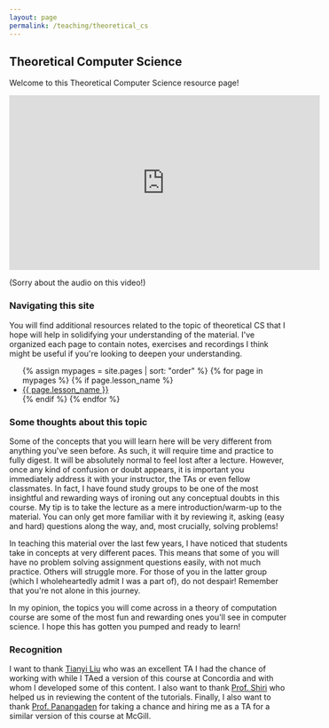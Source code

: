 ```yaml
---
layout: page
permalink: /teaching/theoretical_cs
---
```


<h2>Theoretical Computer Science</h2>

Welcome to this Theoretical Computer Science resource page!

<iframe width="560" height="315" src="https://www.youtube.com/embed/OMkP9E62774" title="YouTube video player" frameborder="0" allow="accelerometer; autoplay; clipboard-write; encrypted-media; gyroscope; picture-in-picture" allowfullscreen></iframe>

(Sorry about the audio on this video!)

<h3>Navigating this site</h3>

You will find additional resources related to the topic of theoretical CS that I hope will help in solidifying your understanding of the material. I've organized each page to contain notes, exercises and recordings I think might be useful if you're looking to deepen your understanding.

<ul>
  {% assign mypages = site.pages | sort: "order" %}
    {% for page in mypages %}
        {% if page.lesson_name %}
        <li><a href="{{ page.url | absolute_url }}">{{ page.lesson_name }}</a></li>
        {% endif %}
    {% endfor %}
</ul>



<h3>Some thoughts about this topic</h3>

Some of the concepts that you will learn here will be very different from anything you've seen before. As such, it will require time and practice to fully digest. It will be absolutely normal to feel lost after a lecture. However, once any kind of confusion or doubt appears, it is important you immediately address it with your instructor, the TAs or even fellow classmates. In fact, I have found study groups to be one of the most insightful and rewarding ways of ironing out any conceptual doubts in this course. My tip is to take the lecture as a mere introduction/warm-up to the material. You can only get more familiar with it by reviewing it, asking (easy and hard) questions along the way, and, most crucially, solving problems!

In teaching this material over the last few years, I have noticed that students take in concepts at very different paces. This means that some of you will have no problem solving assignment questions easily, with not much practice. Others will struggle more. For those of you in the latter group (which I wholeheartedly admit I was a part of), do not despair! Remember that you're not alone in this journey.

In my opinion, the topics you will come across in a theory of computation course are some of the most fun and rewarding ones you'll see in computer science. I hope this has gotten you pumped and ready to learn!

<h3>Recognition</h3>

I want to thank [Tianyi Liu](https://ca.linkedin.com/in/tianyi-liu-705048186) who was an excellent TA I had the chance of working with while I TAed a version of this course at Concordia and with whom I developed some of this content. I also want to thank [Prof. Shiri](https://www.concordia.ca/ginacody/computer-science-software-eng/faculty.html?fpid=nematollaah-shiri) who helped us in reviewing the content of the tutorials. Finally, I also want to thank [Prof. Panangaden](https://www.cs.mcgill.ca/~prakash/) for taking a chance and hiring me as a TA for a similar version of this course at McGill.